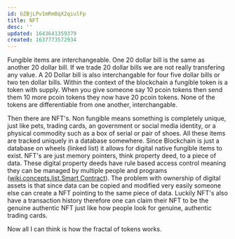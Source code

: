 ```yaml
---
id: bZBjLPv1mRmBqX2qiulFp
title: NFT
desc: ''
updated: 1643641359379
created: 1637773572934
---
```


Fungible items are interchangeable. One 20 dollar bill is the same as another 20 dollar bill. If we trade 20 dollar bills we are not really transfering any value. A 20 Dollar bill is also interchangable for four five dollar bills or two ten dollar bills. Within the context of the blockchain a fungible token is a token with supply. When you give someone say 10 pcoin tokens then send them 10 more pcoin tokens they now have 20 pcoin tokens. None of the tokens are differentiable from one another, interchangable.

Then there are NFT's. Non fungible means something is completely unique, just like pets, trading cards, an government or social media identity, or a physical commodity such as a box of serial or pair of shoes. All these items are tracked uniquely in a database somewhere. Since Blockchain is just a database on wheels (linked list) it allows for digital native fungible items to exist. NFT's are just memory pointers, think property deed, to a piece of data. These digital property deeds have rule based access control meaning they can be managed by multiple people and programs ([wiki.concepts.list.Smart Contract](Smart%20Contracts)). The problem with ownership of digital assets is that since data can be copied and modified very easily someone else can create a NFT pointing to the same piece of data. Luckily NFT's also have a transaction history therefore one can claim their NFT to be the genuine authentic NFT just like how people look for genuine, authentic trading cards.

Now all I can think is how the fractal of tokens works.
